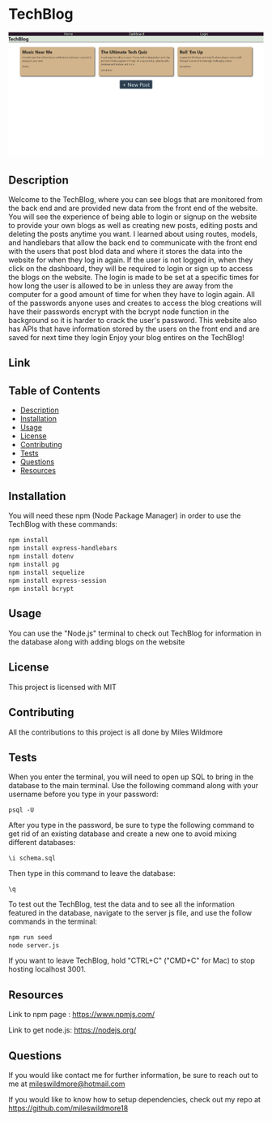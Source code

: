 # TechBlog

![alt text](/Assets/Images/TechBlog-Screenshot.png)

## Description
Welcome to the TechBlog, where you can see blogs that are monitored from the back end and are provided new data from the front end of the website. You will see the experience of being able to login or signup on the website to provide your own blogs as well as creating new posts, editing posts and deleting the posts anytime you want. I learned about using routes, models, and handlebars that allow the back end to communicate with the front end with the users that post blod data and where it stores the data into the website for when they log in again. If the user is not logged in, when they click on the dashboard, they will be required to login or sign up to access the blogs on the website. The login is made to be set at a specific times for how long the user is allowed to be in unless they are away from the computer for a good amount of time for when they have to login again. All of the passwords anyone uses and creates to access the blog creations will have their passwords encrypt with the bcrypt node function in the background so it is harder to crack the user's password. This website also has APIs that have information stored by the users on the front end and are saved for next time they login Enjoy your blog entires on the TechBlog!

## Link


## Table of Contents
 * [Description](#description)
 * [Installation](#installation)
 * [Usage](#usage)
 * [License](#license)
 * [Contributing](#contributing)
 * [Tests](#tests)
 * [Questions](#questions)
 * [Resources](#resources)

## Installation
You will need these npm (Node Package Manager) in order to use the TechBlog with these commands:
```
npm install
npm install express-handlebars
npm install dotenv
npm install pg
npm install sequelize
npm install express-session
npm install bcrypt
```
## Usage
You can use the "Node.js" terminal to check out TechBlog for information in the database along with adding blogs on the website

## License
This project is licensed with MIT

## Contributing
All the contributions to this project is all done by Miles Wildmore


## Tests

When you enter the terminal, you will need to open up SQL to bring in the database to the main terminal. Use the following command along with your username before you type in your password:
```
psql -U 

```
After you type in the password, be sure to type the following command to get rid of an existing database and create a new one to avoid mixing different databases:
```
\i schema.sql
```
Then type in this command to leave the database:
```
\q
```

To test out the TechBlog, test the data and to see all the information featured in the database, navigate to the server js file, and use the follow commands in the terminal:
```
npm run seed
node server.js

```

If you want to leave TechBlog, hold "CTRL+C" ("CMD+C" for Mac) to stop hosting localhost 3001.

## Resources

Link to npm page : https://www.npmjs.com/

Link to get node.js: https://nodejs.org/

## Questions
If you would like contact me for further information, be sure to reach out to me at mileswildmore@hotmail.com

If you would like to know how to setup dependencies, check out my repo at https://github.com/mileswildmore18